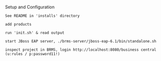 Setup and Configuration

    See README in 'installs' directory

    add products

    run 'init.sh' & read output

    start JBoss EAP server, ./brms-server/jboss-eap-6.1/bin/standalone.sh

    inspect project in BRMS, login http://localhost:8080/business central (u:rules / p:password11!)


